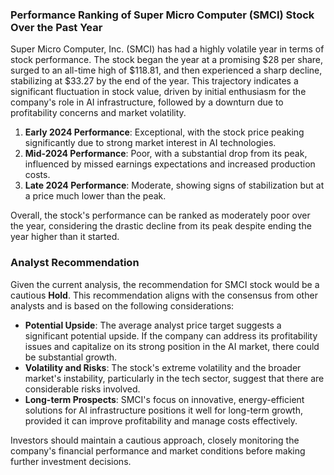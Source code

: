 ### Performance Ranking of Super Micro Computer (SMCI) Stock Over the Past Year

Super Micro Computer, Inc. (SMCI) has had a highly volatile year in terms of stock performance. The stock began the year at a promising $28 per share, surged to an all-time high of $118.81, and then experienced a sharp decline, stabilizing at $33.27 by the end of the year. This trajectory indicates a significant fluctuation in stock value, driven by initial enthusiasm for the company's role in AI infrastructure, followed by a downturn due to profitability concerns and market volatility.

1. **Early 2024 Performance**: Exceptional, with the stock price peaking significantly due to strong market interest in AI technologies.
2. **Mid-2024 Performance**: Poor, with a substantial drop from its peak, influenced by missed earnings expectations and increased production costs.
3. **Late 2024 Performance**: Moderate, showing signs of stabilization but at a price much lower than the peak.

Overall, the stock's performance can be ranked as moderately poor over the year, considering the drastic decline from its peak despite ending the year higher than it started.

### Analyst Recommendation

Given the current analysis, the recommendation for SMCI stock would be a cautious **Hold**. This recommendation aligns with the consensus from other analysts and is based on the following considerations:

- **Potential Upside**: The average analyst price target suggests a significant potential upside. If the company can address its profitability issues and capitalize on its strong position in the AI market, there could be substantial growth.
- **Volatility and Risks**: The stock's extreme volatility and the broader market's instability, particularly in the tech sector, suggest that there are considerable risks involved.
- **Long-term Prospects**: SMCI's focus on innovative, energy-efficient solutions for AI infrastructure positions it well for long-term growth, provided it can improve profitability and manage costs effectively.

Investors should maintain a cautious approach, closely monitoring the company's financial performance and market conditions before making further investment decisions.